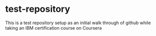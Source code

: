 # test-repository
This is a test repository setup as an initial walk through of github while taking an IBM certification course on Coursera

